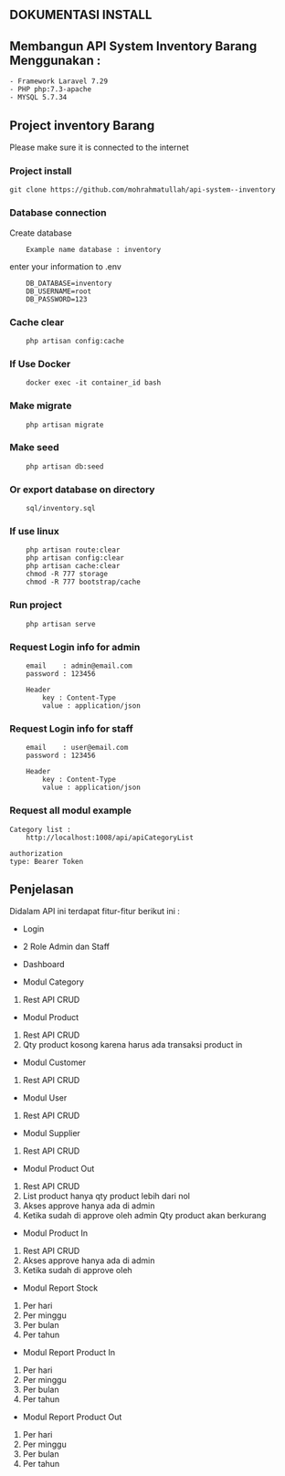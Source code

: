## DOKUMENTASI INSTALL

## Membangun API System Inventory Barang Menggunakan : 
	- Framework Laravel 7.29
	- PHP php:7.3-apache
	- MYSQL 5.7.34

## Project inventory Barang
Please make sure it is connected to the internet

### Project install

	git clone https://github.com/mohrahmatullah/api-system--inventory

### Database connection
Create database
		
		Example name database : inventory

enter your information to .env 

		
		DB_DATABASE=inventory
		DB_USERNAME=root
		DB_PASSWORD=123
		

### Cache clear
		
		php artisan config:cache
		
### If Use Docker
		
		docker exec -it container_id bash

### Make migrate
		
		php artisan migrate
		

### Make seed
		
		php artisan db:seed
		

### Or export database on directory
		
		sql/inventory.sql
		

### If use linux

		php artisan route:clear
		php artisan config:clear
		php artisan cache:clear
		chmod -R 777 storage
		chmod -R 777 bootstrap/cache

### Run project
		
		php artisan serve
		  
### Request Login info for admin

		email    : admin@email.com
		password : 123456

		Header
			key : Content-Type
			value : application/json
		
		
		
### Request Login info for staff
		
		email    : user@email.com
		password : 123456
		
		Header
			key : Content-Type
			value : application/json

### Request all modul example
	Category list :
		http://localhost:1008/api/apiCategoryList

	authorization
	type: Bearer Token

## Penjelasan
Didalam API ini terdapat fitur-fitur berikut ini :

- Login
- 2 Role Admin dan Staff

- Dashboard
- Modul Category
1. Rest API CRUD

- Modul Product
1. Rest API CRUD
2. Qty product kosong karena harus ada transaksi product in

- Modul Customer
1. Rest API CRUD

- Modul User
1. Rest API CRUD

- Modul Supplier
1. Rest API CRUD

- Modul Product Out
1. Rest API CRUD
2. List product hanya qty product lebih dari nol
3. Akses approve hanya ada di admin
4. Ketika sudah di approve oleh admin Qty product akan berkurang

- Modul Product In
1. Rest API CRUD
2. Akses approve hanya ada di admin
3. Ketika sudah di approve oleh

- Modul Report Stock
1. Per hari
2. Per minggu
3. Per bulan
4. Per tahun

- Modul Report Product In
1. Per hari
2. Per minggu
3. Per bulan
4. Per tahun

- Modul Report Product Out
1. Per hari
2. Per minggu
3. Per bulan
4. Per tahun